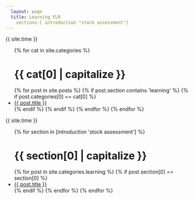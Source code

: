 ```yaml
---
  layout: page
  title: Learning FLR
	sections:[ introduction "stock assessment"]
---
```


{{ site.time }}

<ul>
	{% for cat in site.categories %}
    <h1>{{ cat[0] | capitalize }}</h1>
  {% for post in site.posts %}
		{% if post.section contains 'learning' %}
			{% if post.categories[0] == cat[0] %}
    	<li>
	      <a href="{{ post.url }}">{{ post.title }}</a>
    	</li>
		{% endif %}
		{% endif %}
  {% endfor %}
	{% endfor %}
</ul>


{{ site.time }}

<ul>
	{% for section in [introduction 'stock assessment'] %}
    <h1>{{ section[0] | capitalize }}</h1>
		{% for post in site.categories.learning %}
			{% if post.section[0] == section[0] %}
    	<li>
	      <a href="{{ post.url }}">{{ post.title }}</a>
    	</li>
		{% endif %}
  {% endfor %}
	{% endfor %}
</ul>

